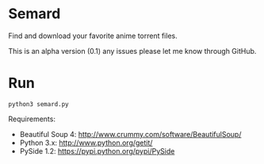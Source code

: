 Semard
==============

Find and download your favorite anime torrent files.

This is an alpha version (0.1) any issues please let me know through GitHub.

	

Run
==============
	python3 semard.py

Requirements:
- Beautiful Soup 4: http://www.crummy.com/software/BeautifulSoup/
- Python 3.x: http://www.python.org/getit/
- PySide 1.2: https://pypi.python.org/pypi/PySide
